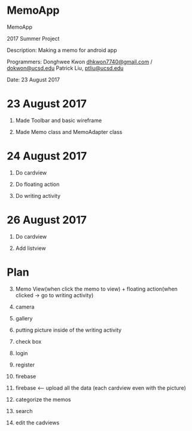 # MemoApp
MemoApp

2017 Summer Project

Description: Making a memo for android app

Programmers: Donghwee Kwon dhkwon7740@gmail.com / dokwon@ucsd.edu
             Patrick Liu, ptliu@ucsd.edu
             
Date: 23 August 2017

# 23 August 2017
1. Made Toolbar and basic wireframe

2. Made Memo class and MemoAdapter class

# 24 August 2017
1. Do cardview

2. Do floating action

3. Do writing activity

# 26 August 2017
1. Do cardview

2. Add listview

# Plan
3. Memo View(when click the memo to view) + floating action(when clicked -> go to writing activity)

4. camera 

5. gallery

6. putting picture inside of the writing activity

7. check box

8. login

9. register

10. firebase

11. firebase <-- upload all the data (each cardview even with the picture)

12. categorize the memos

13. search

14. edit the cadviews
